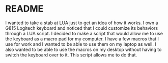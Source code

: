 # README

I wanted to take a stab at LUA just to get an idea of how it works. I own a G815 Logitech keyboard and noticed that I could customize its behaviors through a LUA script. I decided to make a script that would allow me to use the keyboard as a macro pad for my computer. I have a few macros that I use for work and I wanted to be able to use them on my laptop as well. I also wanted to be able to use the macros on my desktop without having to switch the keyboard over to it. This script allows me to do that.

